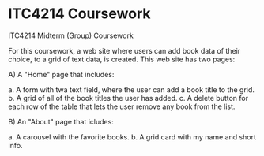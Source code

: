 # ITC4214 Coursework
ITC4214 Midterm (Group) Coursework

For this coursework, a web site where users can add book data of their choice, to a grid of text data, is created. This web site has two pages: 

A)	A "Home" page that includes:

  a.	A form with twa text field, where the user can add a book title to the grid.
  b.	A grid of all of the book titles the user has added.
  c.	A delete button for each row of the table that lets the user remove any book from the list.

B)	An "About" page that icludes: 
  
  a.	A carousel with the favorite books.
  b.	A grid card with my name and short info.
